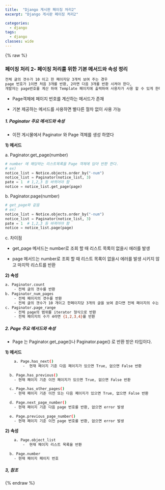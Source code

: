 ```yaml
---
title:  "Django 게시판 페이징 처리2"
excerpt: "Django 게시판 페이징 처리2"

categories:
  - django
tags:
  - django	
classes: wide 
---
```


{% raw %}

### 페이징 처리 2- 페이징 처리를 위한 기본 메서드와 속성 정리	

```bash	
전체 글의 갯수가 10 이고 한 페이지당 3개씩 보여 주는 경우 	
page 번호가 1이면 처음 3개를 반환, 2라면 다음 3개를 반환 시켜야 한다,	
개발자는 page번호를 계산 하여 Template 페이지에 출력하여 사용자가 사용 할 수 있게 한다,	
```

- Page객체에 페이지 번호를 계산하는 메서드가 존재	

- 기본 제공하는 메서드를 사용하면 별다른 절차 없이 사용 가능	



##### 1. Paginator 주요 메서드와 속성	

- 이전 게시물에서 Paginator 와 Page 객체를 생성 하였다	

**1) 메서드**	

  a. Paginator.get_page(number)	

  ```python	
  # number 에 해당하는 리스트목록을 Page 객체에 담아 반환 한다.	
  # ex) 	
  notice_list = Notice.objects.order_by("-num")	
  notice_list = Paginator(notice_list, 3)    	
  pate = 1	# 1,2,3 등 바뀌어야 함    	
  notice = notice_list.get_page(page)	
  ```



  b. Paginator.page(number)	

  ```python	
  # get_page와 같음	
  # ex) 	
  notice_list = Notice.objects.order_by("-num")	
  notice_list = Paginator(notice_list, 3)    	
  pate = 1	# 1,2,3 등 바뀌어야 함    	
  notice = notice_list.page(page)	
  ```

  c. 차이점	

  - get_page 메서드는  number로 조회 할 때 리스트 목록이 없을시 에러를 발생	

  - page 메서드는  number로 조회 할 때 리스트 목록이 없을시 에러를 발생 시키지 않고 마지막 리스트를 반환 	

**2) 속성**	

```bash	
a. Paginator.count	
	- 전체 글의 갯수를 반환	
b. Paginator_num_pages	
	- 전체 페이지의 갯수를 반환	
	- 전체 글의 갯수가 10 개이고 한페이지당 3개의 글을 보여 준다면 전체 페이지의 수는 4개 이다, 	
c. Paginator.page_range	
	- 전체 page의 범위를 iterator 형식으로 반환	
	- 전체 페이지의 수가 4라면 {1,2,3,4}를 반환	
```



##### 2. Page 주요 메서드와 속성	

- Page 는 Paginator.get_page()나 Paginator.page() 로 반환 받은 타입이다.	

**1) 메서드**	

```bash	
	a. Page.has_next()	
		-  현재 페이지 기준 다음 페이지가 있으면 True, 없으면 False 반환	
		
  b. Page.has_previous()	
  	- 현재 페이지 기준 이전 페이지가 있으면 True, 없으면 False 반환	
  	
  c. Page.has_other_pages()	
  	- 현재 페이지 기준 이전 또는 다음 페이지가 있으면 True, 없으면 False 반환	
  	
  d. Page.next_page_number()	
  	- 현재 페이지 기준 다음 page 번호를 반환, 없으면 error 발생	
  	
  e. Page.previous_page_number()	
  	- 현재 페이지 기준 이전 page 번호를 반환, 없으면 error 발생		
```



**2) 속성**	

```bash	
	a. Page.object_list	
		-  현재 페이지 리스트 목록을 반환	
		
  b. Page.number	
  	- 현재 페이지 페이지 번호		
```



##### 3, 참조

[Django 공식 문서]: https://docs.djangoproject.com/en/3.0/ref/paginator/

{% endraw %}